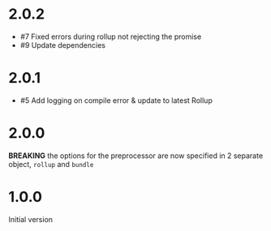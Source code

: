# 2.0.2
* #7 Fixed errors during rollup not rejecting the promise
* #9 Update dependencies

# 2.0.1
* #5 Add logging on compile error & update to latest Rollup

# 2.0.0
**BREAKING** the options for the preprocessor are now specified in 2 separate object, `rollup` and `bundle`


# 1.0.0
Initial version